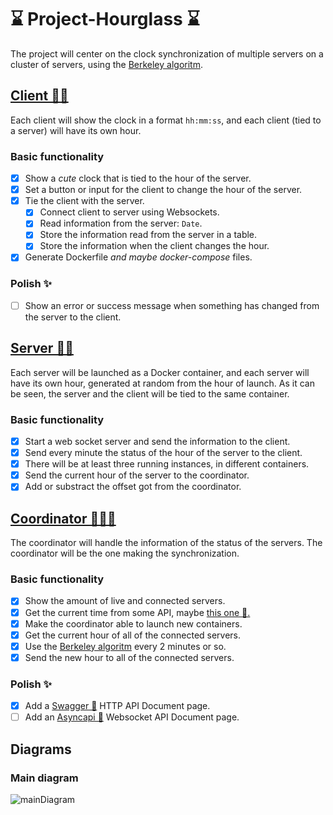 # ⌛ Project-Hourglass ⌛

The project will center on the clock synchronization of multiple servers on a cluster of servers, using the [Berkeley algoritm](https://en.wikipedia.org/wiki/Berkeley_algorithm).

## [Client 🧔🔗](https://github.com/HeizRaum/Project-Hourglass/tree/master/clockServer/client)

Each client will show the clock in a format `hh:mm:ss`, and each client (tied to a server) will have its own hour.

### Basic functionality
* [x] Show a *cute* clock that is tied to the hour of the server.
* [x] Set a button or input for the client to change the hour of the server.
* [x] Tie the client with the server.
  * [x] Connect client to server using Websockets.
  * [x] Read information from the server: `Date`.
  * [x] Store the information read from the server in a table.
  * [x] Store the information when the client changes the hour.
* [x] Generate Dockerfile *and maybe docker-compose* files.

### Polish ✨
* [ ] Show an error or success message when something has changed from the server to the client.

## [Server 🤖🔗](https://github.com/HeizRaum/Project-Hourglass/tree/master/clockServer/server)

Each server will be launched as a Docker container, and each server will have its own hour, generated at random from the hour of launch. As it can be seen, the server and the
client will be tied to the same container.

### Basic functionality
* [x] Start a web socket server and send the information to the client.
* [x] Send every minute the status of the hour of the server to the client.
* [x] There will be at least three running instances, in different containers.
* [x] Send the current hour of the server to the coordinator.
* [x] Add or substract the offset got from the coordinator.

## [Coordinator 👩‍🍳🔗](https://github.com/HeizRaum/Project-Hourglass/tree/master/coordinator)

The coordinator will handle the information of the status of the servers. The coordinator will be the one making the synchronization.

### Basic functionality
* [x] Show the amount of live and connected servers.
* [x] Get the current time from some API, maybe [this one 🔗.](http://worldtimeapi.org/)
* [x] Make the coordinator able to launch new containers.
* [x] Get the current hour of all of the connected servers.
* [x] Use the [Berkeley algoritm](https://en.wikipedia.org/wiki/Berkeley_algorithm) every 2 minutes or so.
* [x] Send the new hour to all of the connected servers.

### Polish ✨
* [x] Add a [Swagger 🔗](https://swagger.io/) HTTP API Document page.
* [ ] Add an [Asyncapi 🔗](https://www.asyncapi.com/) Websocket API Document page.

## Diagrams
### Main diagram
![mainDiagram](https://github.com/HeizRaum/Project-Hourglass/blob/master/diagrams/diagram.svg)

